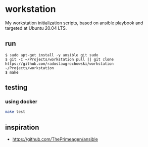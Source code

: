 # workstation

My workstation initialization scripts, based on ansible playbook
and targeted at Ubuntu 20.04 LTS. 

## run

```shell
$ sudo apt-get install -y ansible git sudo
$ git -C ~/Projects/workstation pull || git clone https://github.com/radoslawgrochowski/workstation ~/Projects/workstation
$ make
````

## testing

### using docker
```sh
make test
```

## inspiration 
* https://github.com/ThePrimeagen/ansible
